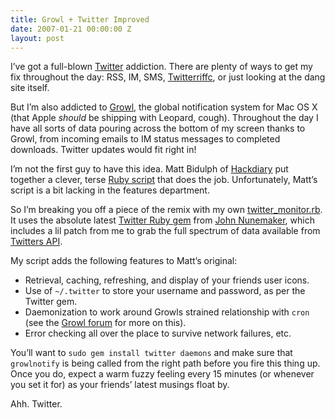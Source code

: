 ```yaml
---
title: Growl + Twitter Improved
date: 2007-01-21 00:00:00 Z
layout: post
---
```


I’ve got a full-blown [Twitter](http://www.twitter.com/) addiction. There are plenty of ways to get my fix throughout the day: RSS, IM, SMS, [Twitterriffc](http://iconfactory.com/software/twitterrific), or just looking at the dang site itself.

But I’m also addicted to [Growl](http://growl.info/), the global notification system for Mac OS X (that Apple *should* be shipping with Leopard, cough). Throughout the day I have all sorts of data pouring across the bottom of my screen thanks to Growl, from incoming emails to IM status messages to completed downloads. Twitter updates would fit right in!

I’m not the first guy to have this idea. Matt Bidulph of [Hackdiary](http://www.hackdiary.com/) put together a clever, terse [Ruby script](http://www.hackdiary.com/src/twitter-monitor.rb) that does the job. Unfortunately, Matt’s script is a bit lacking in the features department.

So I’m breaking you off a piece of the remix with my own [twitter\_monitor.rb](http://code.al3x.net/svn/scraps/twitter_monitor.rb). It uses the absolute latest [Twitter Ruby gem](http://twitter.rubyforge.org/) from [John Nunemaker](http://addictedtonew.com/), which includes a lil patch from me to grab the full spectrum of data available from [Twitters API](http://twitter.com/help/api).

My script adds the following features to Matt’s original:

-   Retrieval, caching, refreshing, and display of your friends user icons.
-   Use of `~/.twitter` to store your username and password, as per the Twitter gem.
-   Daemonization to work around Growls strained relationship with `cron` (see the [Growl forum](http://forums.cocoaforge.com/viewforum.php?f=6) for more on this).
-   Error checking all over the place to survive network failures, etc.

You’ll want to `sudo gem install twitter daemons` and make sure that `growlnotify` is being called from the right path before you fire this thing up. Once you do, expect a warm fuzzy feeling every 15 minutes (or whenever you set it for) as your friends’ latest musings float by.

Ahh. Twitter.
